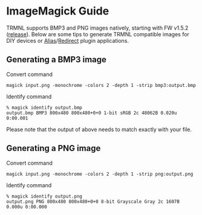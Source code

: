 # ImageMagick Guide

TRMNL supports BMP3 and PNG images natively, starting with FW v1.5.2 ([release](https://github.com/usetrmnl/firmware/releases/tag/v1.5.2)). Below are some tips to generate TRMNL compatible images for DIY devices or [Alias](https://help.usetrmnl.com/en/articles/10701448-alias-plugin)/[Redirect](https://help.usetrmnl.com/en/articles/11035846-redirect-plugin) plugin applications.

## Generating a BMP3 image <a href="#h_de4d75d195" id="h_de4d75d195"></a>

Convert command

```
magick input.png -monochrome -colors 2 -depth 1 -strip bmp3:output.bmp
```

Identify command

```
% magick identify output.bmp 
output.bmp BMP3 800x480 800x480+0+0 1-bit sRGB 2c 48062B 0.020u 0:00.001
```

Please note that the output of above needs to match exactly with your file.

## Generating a PNG image <a href="#h_6b95d41fbd" id="h_6b95d41fbd"></a>

Convert command

```
magick input.png -monochrome -colors 2 -depth 1 -strip png:output.png
```

Identify command

```
% magick identify output.png 
output.png PNG 800x480 800x480+0+0 8-bit Grayscale Gray 2c 1607B 0.000u 0:00.000
```
